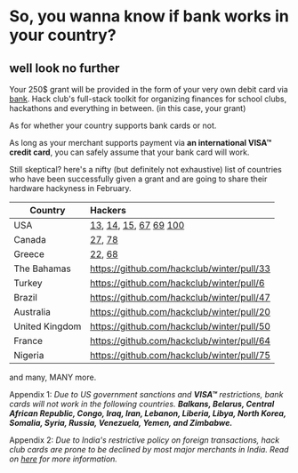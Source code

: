 # So, you wanna know if bank works in your country? 

## well look no further

Your 250$ grant will be provided in the form of your very own debit card via [bank](hackclub.com/bank). Hack club's full-stack toolkit for organizing finances for school clubs, hackathons and everything in between. (in this case, your grant)

As for whether your country supports bank cards or not.  

As long as your merchant supports payment via **an international VISA™ credit card**, you can safely assume that your bank card will work.

Still skeptical? here's a nifty (but definitely not exhaustive) list of countries who have been successfully given a grant and are going to share their hardware hackyness in February.

| Country      | Hackers                                                   
| -----------  |:---------------------------------------------------------- |
| USA |  [13](https://github.com/hackclub/winter/pull/13), [14](https://github.com/hackclub/winter/pull/14), [15](https://github.com/hackclub/winter/pull/15), [67](https://github.com/hackclub/winter/pull/67) [69](https://github.com/hackclub/winter/pull/69) [100](https://github.com/hackclub/winter/pull/100)|
| Canada |  [27](https://github.com/hackclub/winter/pull/27), [78](https://github.com/hackclub/winter/pull/78) |
| Greece | [22](https://github.com/hackclub/winter/pull/22), [68](https://github.com/hackclub/winter/pull/68) |
| The Bahamas |  https://github.com/hackclub/winter/pull/33 |
| Turkey |  https://github.com/hackclub/winter/pull/6 |
| Brazil |  https://github.com/hackclub/winter/pull/47 |
| Australia |  https://github.com/hackclub/winter/pull/20 |
| United Kingdom |  https://github.com/hackclub/winter/pull/50 |
| France |  https://github.com/hackclub/winter/pull/64 |
| Nigeria |  https://github.com/hackclub/winter/pull/75|
and many, MANY more.


Appendix 1: *Due to US government sanctions and **VISA™** restrictions, bank cards will not work in the following countries.*
***Balkans, Belarus, Central African Republic, Congo, Iraq, Iran, Lebanon, Liberia, Libya, North Korea, Somalia, Syria, Russia, Venezuela, Yemen, and Zimbabwe.***

Appendix 2: *Due to India's restrictive policy on foreign transactions, hack club cards are prone to be declined by most major merchants in India. Read on [here](https://github.com/hackclub/winter/blob/main/docs/india.md) for more information.*